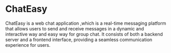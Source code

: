 # ChatEasy
ChatEasy is a web chat application ,which is a real-time messaging platform that allows users to send and receive messages in a dynamic and interactive way and easy way for group chat. It consists of both a backend server and a frontend interface, providing a seamless communication experience for users.
